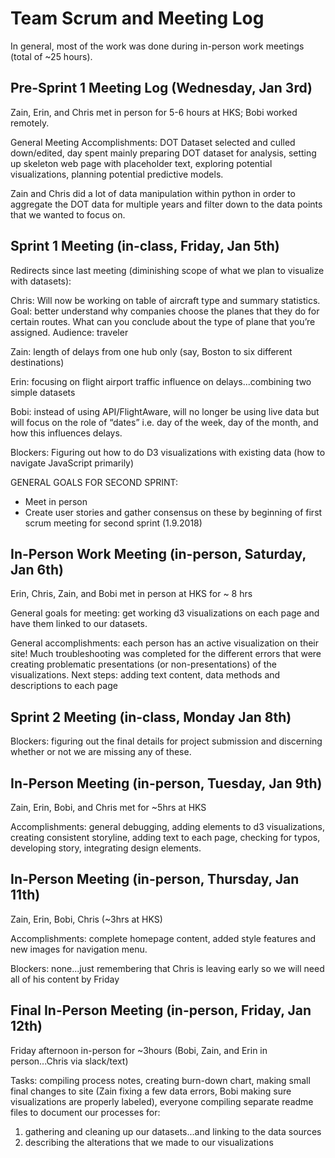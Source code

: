 # Team Scrum and Meeting Log

In general, most of the work was done during in-person work meetings (total of ~25 hours).

## Pre-Sprint 1 Meeting Log (Wednesday, Jan 3rd)

Zain, Erin, and Chris met in person for 5-6 hours at HKS; Bobi worked remotely.

General Meeting Accomplishments: DOT Dataset selected and culled down/edited, day spent mainly preparing DOT dataset for analysis, setting up skeleton web page with placeholder text, exploring potential visualizations, planning potential predictive models.

Zain and Chris did a lot of data manipulation within python in order to aggregate the DOT data for multiple years and filter down to the data points that we wanted to focus on.

## Sprint 1 Meeting (in-class, Friday, Jan 5th)

Redirects since last meeting (diminishing scope of what we plan to visualize with datasets):

Chris: Will now be working on table of aircraft type and summary statistics. Goal: better understand why companies choose the planes that they do for certain routes. What can you conclude about the type of plane that you’re assigned. Audience: traveler

Zain: length of delays from one hub only (say, Boston to six different destinations)

Erin: focusing on flight airport traffic influence on delays...combining two simple datasets

Bobi: instead of using API/FlightAware, will no longer be using live data but will focus on the role of “dates” i.e. day of the week, day of the month, and how this influences delays.

Blockers: Figuring out how to do D3 visualizations with existing data (how to navigate JavaScript primarily)

GENERAL GOALS FOR SECOND SPRINT:
* Meet in person
* Create user stories and gather consensus on these by beginning of first scrum meeting for second sprint (1.9.2018)

## In-Person Work Meeting (in-person, Saturday, Jan 6th)

Erin, Chris, Zain, and Bobi met in person at HKS for ~ 8 hrs

General goals for meeting: get working d3 visualizations on each page and have them linked to our datasets.

General accomplishments: each person has an active visualization on their site! Much troubleshooting was completed for the different errors that were creating problematic presentations (or non-presentations) of the visualizations. Next steps: adding text content, data methods and descriptions to each page


## Sprint 2 Meeting (in-class, Monday Jan 8th)
	
Blockers: figuring out the final details for project submission and discerning whether or not we are missing any of these.


## In-Person Meeting (in-person, Tuesday, Jan 9th) 

Zain, Erin, Bobi, and Chris met for ~5hrs at HKS

Accomplishments: general debugging, adding elements to d3 visualizations, creating consistent storyline, adding text to each page, checking for typos, developing story, integrating design elements.


## In-Person Meeting (in-person, Thursday, Jan 11th)

Zain, Erin, Bobi, Chris (~3hrs at HKS)

Accomplishments: complete homepage content, added style features and new images for navigation menu.

Blockers: none...just remembering that Chris is leaving early so we will need all of his content by Friday

## Final In-Person Meeting (in-person, Friday, Jan 12th)

Friday afternoon in-person for ~3hours (Bobi, Zain, and Erin in person...Chris via slack/text)

Tasks: compiling process notes, creating burn-down chart, making small final changes to site (Zain fixing a few data errors, Bobi making sure visualizations are properly labeled), everyone compiling separate readme files to document our processes for:
1. gathering and cleaning up our datasets...and linking to the data sources
1. describing the alterations that we made to our visualizations
